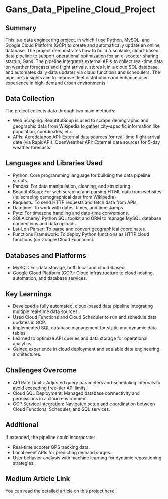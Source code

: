 # Gans_Data_Pipeline_Cloud_Project

## Summary
This is a data engineering project, in which I use Python, MySQL, and Google Cloud Platform (GCP) to create and automatically update an online database. The project demonstrates how to build a scalable, cloud-based data pipeline to support operational optimization for an e-scooter-sharing startup, Gans. The pipeline integrates external APIs to collect real-time data on weather forecasts and flight arrivals, stores it in a cloud SQL database, and automates daily data updates via cloud functions and schedulers. The pipeline’s insights aim to improve fleet distribution and enhance user experience in high-demand urban environments.


## Data Collection
The project collects data through two main methods:
- Web Scraping: BeautifulSoup is used to scrape demographic and geographic data from Wikipedia to gather city-specific information like population, coordinates, etc.
- APIs:
       Aerodatabox API: External data sources for real-time flight arrival data (via RapidAPI).
       OpenWeather API: External data sources for 5-day weather forecasts.

## Languages and Libraries Used
- Python: Core programming language for building the data pipeline scripts.
- Pandas: For data manipulation, cleaning, and structuring.
- BeautifulSoup: For web scraping and parsing HTML data from websites. (ie: scraping demographical data from Wikipedia)
- Requests: To send HTTP requests and fetch data from APIs.
- Datetime: To work with dates, times, and timestamps.
- Pytz: For timezone handling and date-time conversions.
- SQLAlchemy: Python SQL toolkit and ORM to manage MySQL database connections and data uploads.
- Lat-Lon Parser: To parse and convert geographical coordinates.
- Functions Framework: To deploy Python functions as HTTP cloud functions (on Google Cloud Functions).

## Databases and Platforms
- MySQL: For data storage, both local and cloud-based.
- Google Cloud Platform (GCP): Cloud infrastructure to cloud hosting, automation, and database services.

## Key Learnings
- Developed a fully automated, cloud-based data pipeline integrating multiple real-time data sources.
- Used Cloud Functions and Cloud Scheduler to run and schedule data updates in GCP.
- Implemented SQL database management for static and dynamic data tables.
- Learned to optimize API queries and data storage for operational analytics.
- Gained experience in cloud deployment and scalable data engineering architectures.

## Challenges Overcome
- API Rate Limits: Adjusted query parameters and scheduling intervals to avoid exceeding free-tier API limits.
- Cloud SQL Deployment: Managed database connectivity and permissions in a cloud environment.
- GCP Service Integration: Navigated setup and coordination between Cloud Functions, Scheduler, and SQL services.

## Additional
If extended, the pipeline could incorporate:
- Real-time scooter GPS tracking data.
- Local event APIs for predicting demand surges.
- User behavior analysis with machine learning for dynamic repositioning strategies.

## Medium Article Link
You can read the detailed article on this project [here](https://medium.com/@xuan.liu01/python-powered-data-engineering-for-modern-pipeline-mastery-0f35cc186f55).
